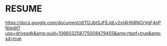 # RESUME
https://docs.google.com/document/d/112JbtSJFEJdLy2xt4HIli8NOrVgF4nPN/edit?usp=drivesdk&amp;ouid=106603258775008479455&amp;rtpof=true&amp;sd=true
